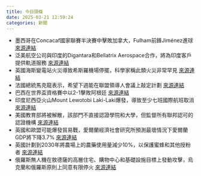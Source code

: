 ```yaml
---
title: 今日頭條
date: 2025-03-21 12:59:24
categories: 新聞            
---
```

- 墨西哥在Concacaf國家聯賽半決賽中擊敗加拿大，Fulham前鋒Jiménez進球 [來源連結](https://www.theguardian.com/football/2025/mar/21/mexico-canada-concacaf-nations-league-raul-jimenez)
- 泛美航空公司與印度的Digantara和Bellatrix Aerospace合作，將為印度客戶提供軌道服務 [來源連結](https://www.japantimes.co.jp/business/2025/03/21/companies/japan-india-space-debris/)
- 英國海斯變電站火災導致希斯羅機場停擺，科學家稱此類火災非常罕見 [來源連結](https://www.theguardian.com/uk-news/live/2025/mar/21/hayes-substation-fire-heathrow-airport-live-updates-power-cut-outage)
- 法國總統馬克龍表示，希望下週能在聯盟領導人會議上敲定計劃 [來源連結](https://www.theguardian.com/world/2025/mar/21/ukraine-war-briefing-trump-says-minerals-deal-with-kyiv-to-be-signed-very-shortly)
- 巴西在世界盃資格賽中以2-1擊敗阿根廷 [來源連結](https://www.theguardian.com/football/2025/mar/21/brazil-vs-colombia-fifa-football-world-cup-qualifiers-scores-results-vinicius-junior)
- 印度尼西亞火山Mount Lewotobi Laki-Laki爆發，導致至少七班國際航班取消 [來源連結](https://www.theguardian.com/world/2025/mar/21/bali-flights-cancelled-mount-lewotobi-laki-laki-volcano-eruption-flores)
- 美國教育部將被解散，該部門不直接認證學院和大學，但監督所有聯邦認可的認證機構 [來源連結](https://www.thehindu.com/news/international/us-education-department-to-be-dismantled-heres-what-the-agency-does-and-why-it-drew-trumps-ire/article69356375.ece)
- 英國和歐盟可能爆發貿易戰，愛爾蘭經濟社會研究所預測最壞情況下愛爾蘭GDP將下降3.7% [來源連結](https://www.theguardian.com/world/2025/mar/21/us-eu-trade-war-tariffs-ireland-cost-report)
- 英國計劃到2030年將農場上的農藥使用量減少10%，以保護蜜蜂和其他授粉者 [來源連結](https://www.theguardian.com/environment/2025/mar/21/use-of-pesticides-on-uk-farms-to-be-cut-by-10-by-2030-to-protect-bees)
- 俄羅斯無人機在敖德薩的高層住宅、購物中心和基礎設施目標上發動攻擊，烏克蘭和俄羅斯原則上同意有限停火 [來源連結](https://www.theguardian.com/world/2025/mar/21/russia-strikes-ukraine-drones-odesa-ceasefire)



